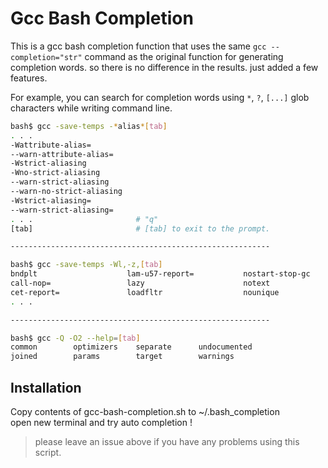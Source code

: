 # Gcc Bash Completion

This is a gcc bash completion function that uses the same `gcc --completion="str"` 
command as the original function for generating completion words.
so there is no difference in the results.
just added a few features.

For example, you can search for completion words using `*`, `?`, `[...]` glob characters
while writing command line.

```sh
bash$ gcc -save-temps -*alias*[tab]
. . .
-Wattribute-alias=
--warn-attribute-alias=
-Wstrict-aliasing
-Wno-strict-aliasing
--warn-strict-aliasing
--warn-no-strict-aliasing
-Wstrict-aliasing=
--warn-strict-aliasing=
. . .                       # "q"
[tab]                       # [tab] to exit to the prompt.

----------------------------------------------------------

bash$ gcc -save-temps -Wl,-z,[tab]
bndplt                    lam-u57-report=           nostart-stop-gc
call-nop=                 lazy                      notext
cet-report=               loadfltr                  nounique
. . .

----------------------------------------------------------

bash$ gcc -Q -O2 --help=[tab]
common        optimizers    separate      undocumented  
joined        params        target        warnings
```


## Installation

Copy contents of gcc-bash-completion.sh to ~/.bash_completion  
open new terminal and try auto completion !


> please leave an issue above if you have any problems using this script.
